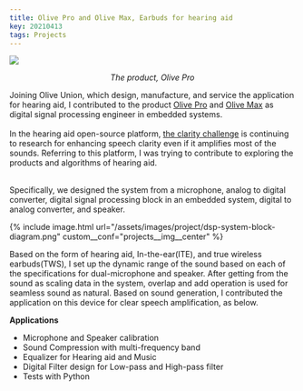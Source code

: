 ```yaml
---
title: Olive Pro and Olive Max, Earbuds for hearing aid
key: 20210413
tags: Projects
---
```

<!-- <div class="projects__article__right">
{% include image.html url="/assets/images/project/img_olivepro.jpeg"  
%}
</div> -->
<p>
    <img src="/assets/images/project/img_olivepro.png"> 
    <p align="center">
    <em> The product, Olive Pro </em>
    </p>
</p>
Joining Olive Union, which design, manufacture, and service the application for hearing aid, I contributed to the product <a href="https://www.indiegogo.com/projects/olive-pro-2-in-1-hearing-aids-bluetooth-earbuds#/">Olive Pro</a> and <a href="https://www.indiegogo.com/projects/olivemax-3-in-1-hearing-aid-earbud-tinnitus-app#/">Olive Max</a> as digital signal processing engineer in embedded systems. 
<br><br>
In the hearing aid open-source platform, <a href="https://github.com/claritychallenge/clarity">the clarity challenge</a> is continuing to research for enhancing speech clarity even if it amplifies most of the sounds. Referring to this platform, I was trying to contribute to exploring the products and algorithms of hearing aid.
<br><br>

Specifically, we designed the system from a microphone, analog to digital converter, digital signal processing block in an embedded system, digital to analog converter, and speaker.
<br>

{% include image.html 
url="/assets/images/project/dsp-system-block-diagram.png" 
custom__conf="projects__img__center"
%}

Based on the form of hearing aid, In-the-ear(ITE), and true wireless earbuds(TWS), I set up the dynamic range of the sound based on each of the specifications for dual-microphone and speaker. After getting from the sound as scaling data in the system, overlap and add operation is used for seamless sound as natural. Based on sound generation, I contributed the application on this device for clear speech amplification, as below. 

**Applications**
- Microphone and Speaker calibration
- Sound Compression with multi-frequency band
- Equalizer for Hearing aid and Music
- Digital Filter design for Low-pass and High-pass filter
- Tests with Python
